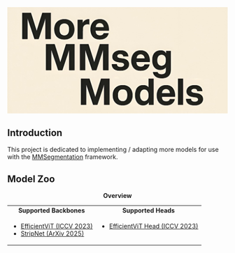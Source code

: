 <div align="center">
  <img src="resources/logo.png" width="600"/>
</div>


## Introduction
This project is dedicated to implementing / adapting more models for use with the [MMSegmentation](https://github.com/open-mmlab/mmsegmentation/) framework.

## Model Zoo
<div align="center">
  <b>Overview</b>
</div>
<table align="center">
  <tbody>
    <tr align="center" valign="center">
      <td><b>Supported Backbones</b></td>
      <td><b>Supported Heads</b></td>
    </tr>
    <tr valign="top">
      <td>
        <ul>
          <li><a href="models/backbones/efficientvit.py">EfficientViT (ICCV 2023)</a></li>
          <li><a href="models/backbones/stripnet.py">StripNet (ArXiv 2025)</a></li>
        </ul>
      </td>
      <td>
        <ul>
          <li><a href="models/decode_heads/efficientvit_head.py">EfficientViT Head (ICCV 2023)</a></li>
        </ul>
      </td>
    </tr>
  </tbody>
</table>
